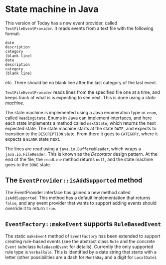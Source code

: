 # State machine in Java

This version of Today has a new event provider,
called `TextFileEventProvider`. It reads events from
a text file with the following format:

    date
    description
    category
    (blank line)
    date
    description
    category
    (blank line)

etc. There should be no blank line after the last category
of the last event.

`TextFileEventProvider` reads lines from the specified file
one at a time, and keeps track of what is is expecting to see
next. This is done using a _state machine_.

The state machine is implemented using a Java enumeration type
or `enum`, called `ReadingState`. Enums in Java can implement
interfaces, and here each state implements a method called
`nextState`, which returns the next expected state. The state
machine starts at the state `DATE`, and expects to transition
to the `DESCRIPTION` state. From there it goes to `CATEGORY`, 
where it expects a `BLANK` state next.

The lines are read using a `java.io.BufferedReader`, which wraps
a `java.io.FileReader`. This is known as the _Decorator_ design
pattern. At the end of the file, the `readLine` method returns
`null`, and the state machine goes to the `DONE` state.

## The `EventProvider::isAddSupported` method

The EventProvider interface has gained a new method called
`isAddSupported`. This method has a default implementation 
that returns `false`, and any event provider that wants to
support adding events should override it to return `true`.

## `EventFactory::makeEvent` supports `RuleBasedEvent`

The static `makeEvent` method of `EventFactory` has been
extended to support creating rule-based events (see the
abstract class `Rule` and the concrete `Event` subclass
`RuleBasedEvent` for details). Currently the only supported
rule type is `VerbalRule`. This is identified by a date
string that starts with a letter (other possibilities are
a dash for `MonthDay` and a digit for `LocalDate`).
